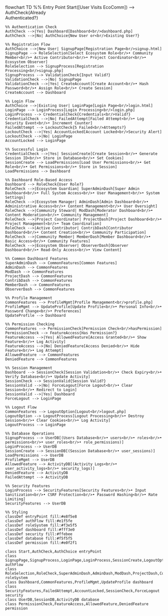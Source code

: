 flowchart TD
    %% Entry Point
    Start([User Visits EcoComm]) --> AuthCheck{Already<br/>Authenticated?}
    
    %% Authentication Check
    AuthCheck -->|Yes| Dashboard[Dashboard<br/>dashboard.php]
    AuthCheck -->|No| AuthChoice{New User or<br/>Existing User?}
    
    %% Registration Flow
    AuthChoice -->|New User| SignupPage[Registration Page<br/>signup.html]
    SignupPage --> RoleSelection[Select Ecosystem Role<br/>• Community Member<br/>• Active Contributor<br/>• Project Coordinator<br/>• Ecosystem Observer]
    RoleSelection --> SignupProcess[Registration Processing<br/>signup.php]
    SignupProcess --> ValidationCheck{Input Valid?}
    ValidationCheck -->|No| SignupPage
    ValidationCheck -->|Yes| CreateAccount[Create Account<br/>• Hash Password<br/>• Assign Role<br/>• Create Session]
    CreateAccount --> Dashboard
    
    %% Login Flow
    AuthChoice -->|Existing User| LoginPage[Login Page<br/>login.html]
    LoginPage --> LoginProcess[Login Processing<br/>login.php]
    LoginProcess --> CredentialCheck{Credentials<br/>Valid?}
    CredentialCheck -->|No| FailedAttempt[Failed Attempt<br/>• Log Security Event<br/>• Increment Counter]
    FailedAttempt --> LockoutCheck{5 Failed<br/>Attempts?}
    LockoutCheck -->|Yes| AccountLocked[Account Locked<br/>Security Alert]
    LockoutCheck -->|No| LoginPage
    AccountLocked --> LoginPage
    
    %% Successful Login
    CredentialCheck -->|Yes| SessionCreate[Create Session<br/>• Generate Session ID<br/>• Store in Database<br/>• Set Cookies]
    SessionCreate --> LoadPermissions[Load User Permissions<br/>• Get Role<br/>• Get Permissions<br/>• Store in Session]
    LoadPermissions --> Dashboard
    
    %% Dashboard Role-Based Access
    Dashboard --> RoleCheck{User Role?}
    RoleCheck -->|Ecosystem Guardian| SuperAdminDash[Super Admin Dashboard<br/>• Full System Access<br/>• User Management<br/>• System Settings]
    RoleCheck -->|Ecosystem Manager| AdminDash[Admin Dashboard<br/>• Administrative Access<br/>• Content Management<br/>• User Oversight]
    RoleCheck -->|Community Steward| ModDash[Moderator Dashboard<br/>• Content Moderation<br/>• Community Management]
    RoleCheck -->|Project Coordinator| ProjectDash[Project Dashboard<br/>• Project Management<br/>• Team Coordination]
    RoleCheck -->|Active Contributor| ContribDash[Contributor Dashboard<br/>• Content Creation<br/>• Community Participation]
    RoleCheck -->|Community Member| MemberDash[Member Dashboard<br/>• Basic Access<br/>• Community Features]
    RoleCheck -->|Ecosystem Observer| ObserverDash[Observer Dashboard<br/>• Read-Only Access<br/>• View Content]
    
    %% Common Dashboard Features
    SuperAdminDash --> CommonFeatures[Common Features]
    AdminDash --> CommonFeatures
    ModDash --> CommonFeatures
    ProjectDash --> CommonFeatures
    ContribDash --> CommonFeatures
    MemberDash --> CommonFeatures
    ObserverDash --> CommonFeatures
    
    %% Profile Management
    CommonFeatures --> ProfileMgmt[Profile Management<br/>profile.php]
    ProfileMgmt --> UpdateProfile[Update Profile<br/>• Personal Info<br/>• Password Change<br/>• Preferences]
    UpdateProfile --> Dashboard
    
    %% Permission Checking
    CommonFeatures --> PermissionCheck[Permission Check<br/>hasPermission]
    PermissionCheck --> FeatureAccess{Has Permission?}
    FeatureAccess -->|Yes| AllowedFeature[Access Granted<br/>• Show Feature<br/>• Log Activity]
    FeatureAccess -->|No| DeniedFeature[Access Denied<br/>• Hide Feature<br/>• Log Attempt]
    AllowedFeature --> CommonFeatures
    DeniedFeature --> CommonFeatures
    
    %% Session Management
    Dashboard --> SessionCheck[Session Validation<br/>• Check Expiry<br/>• Verify Database<br/>• Update Activity]
    SessionCheck --> SessionValid{Session Valid?}
    SessionValid -->|No| ForceLogout[Force Logout<br/>• Clear Session<br/>• Redirect to Login]
    SessionValid -->|Yes| Dashboard
    ForceLogout --> LoginPage
    
    %% Logout Flow
    CommonFeatures --> LogoutOption[Logout<br/>logout.php]
    LogoutOption --> LogoutProcess[Logout Processing<br/>• Destroy Session<br/>• Clear Cookies<br/>• Log Activity]
    LogoutProcess --> LoginPage
    
    %% Database Operations
    SignupProcess --> UserDB[(Users Database<br/>• users<br/>• roles<br/>• permissions<br/>• user_roles<br/>• role_permissions)]
    LoginProcess --> UserDB
    SessionCreate --> SessionDB[(Session Database<br/>• user_sessions)]
    LoadPermissions --> UserDB
    ProfileMgmt --> UserDB
    AllowedFeature --> ActivityDB[(Activity Logs<br/>• user_activity_logs<br/>• security_logs)]
    DeniedFeature --> ActivityDB
    FailedAttempt --> ActivityDB
    
    %% Security Features
    LoginProcess --> SecurityFeatures[Security Features<br/>• Input Sanitization<br/>• CSRF Protection<br/>• Password Hashing<br/>• Rate Limiting]
    SecurityFeatures --> UserDB
    
    %% Styling
    classDef entryPoint fill:#e8f5e8
    classDef authFlow fill:#e1f5fe
    classDef roleSystem fill:#f3e5f5
    classDef dashboard fill:#fff3e0
    classDef security fill:#ffebee
    classDef database fill:#f5f5f5
    classDef permission fill:#e0f2f1
    
    class Start,AuthCheck,AuthChoice entryPoint
    class SignupPage,SignupProcess,LoginPage,LoginProcess,SessionCreate,LogoutOption,LogoutProcess authFlow
    class RoleSelection,RoleCheck,SuperAdminDash,AdminDash,ModDash,ProjectDash,ContribDash,MemberDash,ObserverDash roleSystem
    class Dashboard,CommonFeatures,ProfileMgmt,UpdateProfile dashboard
    class SecurityFeatures,FailedAttempt,AccountLocked,SessionCheck,ForceLogout security
    class UserDB,SessionDB,ActivityDB database
    class PermissionCheck,FeatureAccess,AllowedFeature,DeniedFeature permission